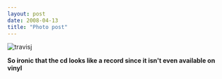 ```yaml
---
layout: post
date: 2008-04-13
title: "Photo post"
---
```

![travisj](/images/2663e3e209cfed6883be43694156e3c9dfd39b342a89fcad0874a88215c14866.jpg)

<b>So ironic that the cd looks like a record since it isn't even available on vinyl</b>